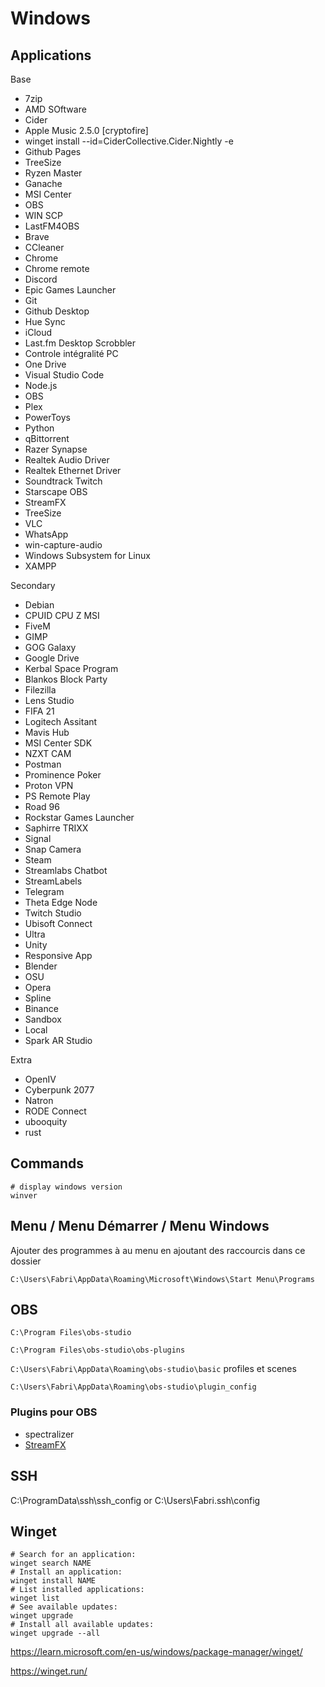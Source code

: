 # Windows

## Applications

Base

- 7zip
- AMD SOftware
- Cider
- Apple Music 2.5.0 [cryptofire]
- winget install --id=CiderCollective.Cider.Nightly -e
- Github Pages
- TreeSize
- Ryzen Master
- Ganache
- MSI Center
- OBS
- WIN SCP
- LastFM4OBS
- Brave
- CCleaner
- Chrome
- Chrome remote
- Discord
- Epic Games Launcher
- Git
- Github Desktop
- Hue Sync
- iCloud
- Last.fm Desktop Scrobbler
- Controle intégralité PC
- One Drive
- Visual Studio Code
- Node.js
- OBS
- Plex
- PowerToys
- Python
- qBittorrent
- Razer Synapse
- Realtek Audio Driver
- Realtek Ethernet Driver
- Soundtrack Twitch
- Starscape OBS
- StreamFX
- TreeSize
- VLC
- WhatsApp
- win-capture-audio
- Windows Subsystem for Linux
- XAMPP

Secondary

- Debian
- CPUID CPU Z MSI
- FiveM
- GIMP
- GOG Galaxy
- Google Drive
- Kerbal Space Program
- Blankos Block Party
- Filezilla
- Lens Studio
- FIFA 21
- Logitech Assitant
- Mavis Hub
- MSI Center SDK
- NZXT CAM
- Postman
- Prominence Poker
- Proton VPN
- PS Remote Play
- Road 96
- Rockstar Games Launcher
- Saphirre TRIXX
- Signal
- Snap Camera
- Steam
- Streamlabs Chatbot
- StreamLabels
- Telegram
- Theta Edge Node
- Twitch Studio
- Ubisoft Connect
- Ultra
- Unity
- Responsive App
- Blender
- OSU
- Opera
- Spline
- Binance
- Sandbox
- Local
- Spark AR Studio

Extra

- OpenIV
- Cyberpunk 2077
- Natron
- RODE Connect
- ubooquity
- rust

## Commands

```
# display windows version
winver
```

## Menu / Menu Démarrer / Menu Windows

Ajouter des programmes à au menu en ajoutant des raccourcis dans ce dossier

`C:\Users\Fabri\AppData\Roaming\Microsoft\Windows\Start Menu\Programs`

## OBS

`C:\Program Files\obs-studio`

`C:\Program Files\obs-studio\obs-plugins`

`C:\Users\Fabri\AppData\Roaming\obs-studio\basic`
profiles et scenes

`C:\Users\Fabri\AppData\Roaming\obs-studio\plugin_config`

### Plugins pour OBS

- spectralizer
- [StreamFX](https://github.com/Xaymar/obs-StreamFX/)

## SSH

C:\ProgramData\ssh\ssh_config or C:\Users\Fabri\.ssh\config

## Winget

```shell
# Search for an application:
winget search NAME
# Install an application:
winget install NAME
# List installed applications:
winget list
# See available updates:
winget upgrade
# Install all available updates:
winget upgrade --all
```

https://learn.microsoft.com/en-us/windows/package-manager/winget/

https://winget.run/

